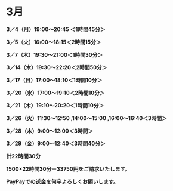 # 3月

**3／4（月）19:00〜20:45 ＜1時間45分＞**

**3／5（火）16:00〜18:15＜2時間15分＞**

**3／7（木）19:30〜21:00＜1時間30分＞**

**3／14（木）19:30〜22:20＜2時間50分＞**

**3／17（日）17:00〜18:10＜1時間10分＞**

**3／20（水）17:00〜19:10＜2時間10分＞**

**3／21（木）19:10〜20:20＜1時間10分＞**

**3／26（火）11:30〜12:50 ,14:00〜15:00 ,16:00〜16:40＜3時間＞**

**3／28（木）9:00〜12:00＜3時間＞**

**3／29（金）9:00〜12:40＜3時間40分＞**

**計22時間30分**

**1500×22時間30分＝33750円をご請求いたします。**

**PayPayでの送金を何卒よろしくお願いします。**